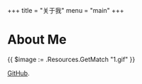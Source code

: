 +++
title = "关于我"
menu = "main"
+++

# About Me

{{ $image := .Resources.GetMatch "1.gif" }}

[GitHub](https://github.com/jiezai-cbd).

